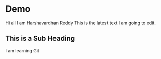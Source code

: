 # Demo
Hi all I am Harshavardhan Reddy
This is the latest text I am going to edit.
## This is a Sub Heading
I am learning Git
